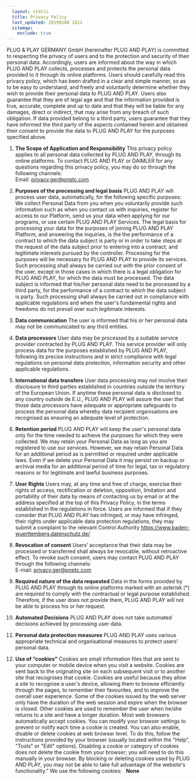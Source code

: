 ```yaml
---
  layout: static
  title: Privacy Policy
  last_updated: 20190108 1811
  sitemap:
    exclude: true
---
```


PLUG & PLAY GERMANY GmbH (hereinafter PLUG AND PLAY) is committed to respecting the privacy of users and to the protection and security of their personal data. Accordingly, users are informed about the way in which PLUG AND PLAY collects, processes and protects the personal data provided to it through its online platforms. Users should carefully read this privacy policy, which has been drafted in a clear and simple manner, so as to be easy to understand, and freely and voluntarily determine whether they wish to provide their personal data to PLUG AND PLAY.
Users also guarantee that they are of legal age and that the information provided is true, accurate, complete and up to date and that they will be liable for any damages, direct or indirect, that may arise from any breach of such obligation. If data provided belong to a third party, users guarantee that they have informed the third party of the aspects contained herein and obtained their consent to provide the data to PLUG AND PLAY for the purposes specified above.

1. <strong>The Scope of Application and Responsibility</strong>
This privacy policy applies to all personal data collected by PLUG AND PLAY, through its online platforms.
To contact PLUG AND PLAY or DAIMLER for any questions regarding this privacy policy, you may do so through the following channels:   
Email: <a href="mailto:privacy.ger@pnptc.com">privacy.ger@pnptc.com</a>

2. <strong>Purposes of the processing and legal basis</strong>
PLUG AND PLAY will process user data, automatically, for the following specific purposes:
We collect Personal Data from you when you voluntarily provide such information such as when you contact us with inquiries, register for access to our Platform, send us your data when applying for our programs, or use certain PLUG AND PLAY Services.
The legal basis for processing your data for the purposes of joining PLUG AND PLAY Platform, and answering the inquiries, is the the performance of a contract to which the data subject is party or in order to take steps at the request of the data subject prior to entering into a contract; and legitimate interests pursued by the controller.
Processing for the purposes will be necessary for PLUG AND PLAY to provide its services. Such processing shall always be carried out with the prior consent of the user, except in those cases in which there is a legal obligation for PLUG AND PLAY, for which the data must be processed.
The data subject is informed that his/her personal data need to be processed by a third party, for the performance of a contract to which the data subject is party.
Such processing shall always be carried out in compliance with applicable regulations and when the user's fundamental rights and freedoms do not prevail over such legitimate interests.
 	
3. <strong>Data communication</strong>
The user is informed that his or her personal data may not be communicated to any third entities.


4. <strong>Data processors</strong>
User data may be processed by a suitable service provider contracted by PLUG AND PLAY.
This service provider will only process data for the purposes established by PLUG AND PLAY, following its precise instructions and in strict compliance with legal regulations on personal data protection, information security and other applicable regulations.

5. <strong>International data transfers</strong>
User data processing may not involve their disclosure to third parties established in countries outside the territory of the European Union.
If anytime these personal data is disclosed to any country outside de E.U., PLUG AND PLAY will assure the user that those data processors have adequate or appropriate safeguards to process the personal data whereby data recipient organisations are recognised as ensuring an adequate level of protection.

6. <strong>Retention period</strong>
PLUG AND PLAY will keep the user's personal data only for the time needed to achieve the purposes for which they were collected.
We may retain your Personal Data as long as you are registered to use our services. However, we may retain Personal Data for an additional period as is permitted or required under applicable laws. Even if we delete your Personal Data it may persist on backup or archival media for an additional period of time for legal, tax or regulatory reasons or for legitimate and lawful business purposes.

7. <strong>User Rights</strong>
Users may, at any time and free of charge, exercise their rights of access, rectification or deletion, opposition, limitation and portability of their data by means of contacting us by email or at the address specified at the top of this Privacy Policy, in the terms established in the regulations in force.
Users are informed that if they consider that PLUG AND PLAY has infringed, or may have infringed, their rights under applicable data protection regulations, they may submit a complaint to the relevant Control Authority
https://www.baden-wuerttemberg.datenschutz.de/


8. <strong>Revocation of consent</strong>
Users’ acceptance that their data may be processed or transferred shall always be revocable, without retroactive effect. To revoke such consent, users may contact PLUG AND PLAY through the following channels:   
E-mail: <a href="mailto:privacy.ger@pnptc.com">privacy.ger@pnptc.com</a>


9. <strong>Required nature of the data requested</strong>
Data in the forms provided by PLUG AND PLAY through its online platforms marked with an asterisk (*) are required to comply with the contractual or legal purpose established.
Therefore, if the user does not provide them, PLUG AND PLAY will not be able to process his or her request.

10. <strong>Automated Decisions</strong>
PLUG AND PLAY does not take automated decisions achieved by processing user data.
 	
11. <strong>Personal data protection measures</strong>
PLUG AND PLAY uses various appropriate technical and organisational measures to protect users' personal data.

12. <strong>Use of “cookies”</strong>
Cookies are small information files that are sent to your computer or mobile device when you visit a website. Cookies are sent back to the originating site on each subsequent visit or to another site that recognises that cookie.
Cookies are useful because they allow a site to recognise a user's device, allowing them to browse efficiently through the pages, to remember their favourites, and to improve the overall user experience.
Some of the cookies issued by the web server only have the duration of the web session and expire when the browser is closed.
Other cookies are used to remember the user when he/she returns to a site and have a longer duration.
Most web browsers automatically accept cookies. You can modify your browser settings to prevent or notify each time a cookie is created.
You can also enable, disable or delete cookies at web browser level. To do this, follow the instructions provided by your browser (usually located within the "Help”, "Tools" or "Edit" options). Disabling a cookie or category of cookies does not delete the cookie from your browser; you will need to do this manually in your browser.
By blocking or deleting cookies used by PLUG AND PLAY, you may not be able to take full advantage of the website's functionality.”
We use the following cookies:
&nbsp;
**None**